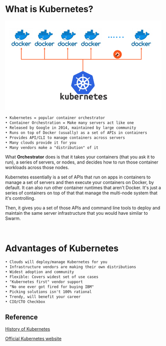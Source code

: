 # What is Kubernetes?

![k8s](../assets/k8s.png)

    • Kubernetes = popular container orchestrator
    • Container Orchestration = Make many servers act like one
    • Released by Google in 2014, maintained by large community
    • Runs on top of Docker (usually) as a set of APIs in containers
    • Provides API/CLI to manage containers across servers
    • Many clouds provide it for you
    • Many vendors make a "distribution" of it

What **Orchestrator** does is that it takes your containers (that you ask it to run), a series of servers, or nodes, and decides how to run those container workloads across those nodes.

Kubernetes essentially is a set of APIs that run on apps in containers to manage a set of servers and then execute your containers on Docker, by default. It can also run other container runtimes that aren't Docker. It's just a series of containers on top of that that manage the multi-node system that it's controlling.

Then, it gives you a set of those APIs and command line tools to deploy and maintain the same server infrastructure that you would have similar to Swarm.

<br/>

# Advantages of Kubernetes

    • Clouds will deploy/manage Kubernetes for you
    • Infrastructure vendors are making their own distributions
    • Widest adoption and community
    • Flexible: Covers widest set of use cases
    • "Kubernetes first" vendor support
    • "No one ever got fired for buying IBM"
    • Picking solutions isn't 100% rational
    • Trendy, will benefit your career
    • CIO/CTO Checkbox

## Reference

[History of Kubernetes](https://en.wikipedia.org/wiki/Kubernetes)

[Official Kubernetes website](https://kubernetes.io/)
